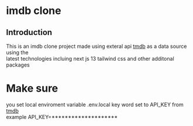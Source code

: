# **imdb clone**



## Introduction
 This is an imdb clone project made using exteral api [tmdb](https://www.themoviedb.org/) as a data source using the <br />
 latest technologies incluing next js 13 tailwind css and other additonal packages 
 
 # Make sure
 you set local enviroment variable .env.local key word set to API_KEY from [tmdb](https://www.themoviedb.org/)<br />
 example API_KEY=********************
